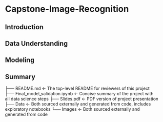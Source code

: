 # Capstone-Image-Recognition
## Introduction
## Data Understanding
## Modeling
## Summary
├── README.md                               <- The top-level README for reviewers of this project
├── Final_model_validation.ipynb            <- Concise summary of the project with all data science steps
├── Slides.pdf                              <- PDF version of project presentation
├── Data                                    <- Both sourced externally and generated from code, includes exploratory notebooks
└── Images                                  <- Both sourced externally and generated from code
